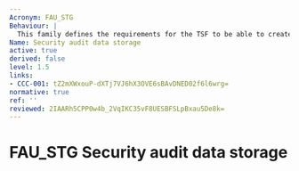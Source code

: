 ```yaml
---
Acronym: FAU_STG
Behaviour: |
  This family defines the requirements for the TSF to be able to create and maintain a secure audit trail. Stored audit data refers to those data stored within an audit trail, and not to any audit data that has been retrieved (to temporary storage) through selection.
Name: Security audit data storage
active: true
derived: false
level: 1.5
links:
- CCC-001: tZ2mXWxouP-dXTj7VJ6hX3OVE6sBAvDNED02f6l6wrg=
normative: true
ref: ''
reviewed: 2IAARh5CPP0w4b_2VqIKC35vF8UESBFSLpBxau5De8k=
---
```


# FAU_STG Security audit data storage